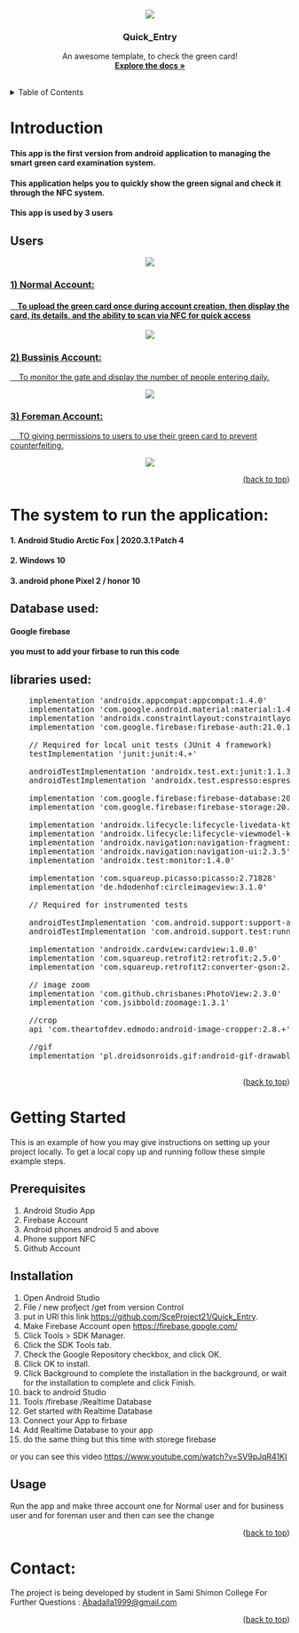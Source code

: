 <div id="top"></div>
<br />
<div align="center">
  <a href="https://github.com/othneildrew/Best-README-Template">
    <img src="https://user-images.githubusercontent.com/93610654/147408441-36405a78-48e6-49bb-ac8f-4d42e0f82a0f.png">
  </a>

  <h3 align="center"> Quick_Entry</h3>

  <p align="center">
      An awesome template, to check the green card!
    <br />
    <a href="https://github.com/SceProject21/Quick_Entry..git"><strong>Explore the docs »</strong></a>
    <br />
    <br />
  </p>
</div>

<details>
  <summary>Table of Contents</summary>
  <ol>
    <li>
      <a href="#Introduction">Introduction</a>
      <ul>
         <li><a href="#Users">Users</a></li>
      </ul>
    </li>
    <li>
    <li><a href="#Getting Started">Getting Started</a></li>
    <li><a href="#The system to run the application:">The system to run the application:</a></li>
    <li><a href="#Contact">Contactg</a></li>
  </ol>
</details>

 
 # Introduction 
#### This app is the first version  from  android application to managing the smart green card examination system.
#### This application helps you to quickly show the green signal and check it through the NFC system.
#### This app is used by 3 users



## Users

<div align="center">
  <a href="https://github.com/othneildrew/Best-README-Template">
  <img src="https://user-images.githubusercontent.com/93610654/147409023-752c1c00-2680-41be-a3a4-a97647723736.png"
  </a>
</div>

 ###  1) Normal Account:
 #### &nbsp;   &nbsp; To upload the green card once during account creation, then display the card, its details, and the ability to scan via NFC for quick access
 <div align="center">
  <a href="https://github.com/othneildrew/Best-README-Template">
   <img src="https://user-images.githubusercontent.com/93610654/147409807-34b47f07-b7c6-42f8-a922-a5c97b31a20b.png"
    </a>
</div>


 ### 2) Bussinis Account: 
  &nbsp;  &nbsp;  To monitor the gate and display the number of people entering daily.
<div align="center">
  <a href="https://github.com/othneildrew/Best-README-Template">
    <img src="https://user-images.githubusercontent.com/93610654/147409760-4d65ac83-66d8-4cee-8bda-d73ac6989a34.png"
  </a>
</div>



 ### 3) Foreman Account:
   &nbsp;   &nbsp;  TO giving permissions to users to use their green card to prevent counterfeiting.
 <div align="center">
  <a href="https://github.com/othneildrew/Best-README-Template">
    <img src="https://user-images.githubusercontent.com/93610654/147409790-e2809178-edac-475d-9717-80ae1eacb1fe.png"
  </a>
</div>


  
<p align="right">(<a href="#top">back to top</a>)</p>

 # The system to run the application:
 
 #### 1.  Android Studio Arctic Fox | 2020.3.1 Patch 4
 #### 2. Windows  10
 #### 3. android phone Pixel 2 / honor 10 
  
  ## Database used: 
 #### Google firebase
  ####    you must to add your firbase to run this code 
  
 ## libraries used:
 
 <pre>
    implementation 'androidx.appcompat:appcompat:1.4.0'
    implementation 'com.google.android.material:material:1.4.0'
    implementation 'androidx.constraintlayout:constraintlayout:2.1.2'
    implementation 'com.google.firebase:firebase-auth:21.0.1'

    // Required for local unit tests (JUnit 4 framework)
    testImplementation 'junit:junit:4.+'

    androidTestImplementation 'androidx.test.ext:junit:1.1.3'
    androidTestImplementation 'androidx.test.espresso:espresso-core:3.4.0'

    implementation 'com.google.firebase:firebase-database:20.0.2'
    implementation 'com.google.firebase:firebase-storage:20.0.0'

    implementation 'androidx.lifecycle:lifecycle-livedata-ktx:2.4.0'
    implementation 'androidx.lifecycle:lifecycle-viewmodel-ktx:2.4.0'
    implementation 'androidx.navigation:navigation-fragment:2.3.5'
    implementation 'androidx.navigation:navigation-ui:2.3.5'
    implementation 'androidx.test:monitor:1.4.0'

    implementation 'com.squareup.picasso:picasso:2.71828'
    implementation 'de.hdodenhof:circleimageview:3.1.0'

    // Required for instrumented tests

    androidTestImplementation 'com.android.support:support-annotations:28.0.0'
    androidTestImplementation 'com.android.support.test:runner:1.0.2'

    implementation 'androidx.cardview:cardview:1.0.0'
    implementation 'com.squareup.retrofit2:retrofit:2.5.0'
    implementation 'com.squareup.retrofit2:converter-gson:2.1.0'
    
    // image zoom
    implementation 'com.github.chrisbanes:PhotoView:2.3.0'
    implementation 'com.jsibbold:zoomage:1.3.1'

    //crop
    api 'com.theartofdev.edmodo:android-image-cropper:2.8.+'

    //gif
    implementation 'pl.droidsonroids.gif:android-gif-drawable:1.2.+'

</pre>
 <p align="right">(<a href="#top">back to top</a>)</p>
 
 # Getting Started
 This is an example of how you may give instructions on setting up your project locally. To get a local copy up and running follow these simple example steps.
 ## Prerequisites

1. Android Studio App
2. Firebase Account
3. Android phones android 5 and above
4. Phone support NFC
5. Github Account

## Installation
1. Open Android Studio 
2. File / new profject /get from version Control
3. put in URl this link  https://github.com/SceProject21/Quick_Entry.
4.  Make Firebase Account open https://firebase.google.com/
5.  Click Tools > SDK Manager.
6.  Click the SDK Tools tab.
7.  Check the Google Repository checkbox, and click OK.
8.  Click OK to install.
9.  Click Background to complete the installation in the background, or wait for the installation to complete and click Finish.
10. back to android Studio 
11. Tools /firebase /Realtime Database
12. Get started with Realtime Database
13. Connect your App to firbase
14. Add Realtime Database to your app
15. do the same thing but this time with storege firebase

or you can see this video  https://www.youtube.com/watch?v=SV9pJqR41KI

## Usage
Run the app and make three account one for Normal user and for business user and for foreman user and then can see the change

 <p align="right">(<a href="#top">back to top</a>)</p>
  
  
# Contact:
The project is being developed by student in Sami Shimon College
For Further Questions : Abadalla1999@gmail.com
 <p align="right">(<a href="#top">back to top</a>)</p>
